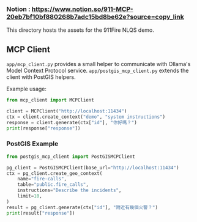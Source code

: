 ### Notion : https://www.notion.so/911-MCP-20eb7bf10bf880268b7adc15bd8be62e?source=copy_link

This directory hosts the assets for the 911Fire NLQS demo.

## MCP Client

`app/mcp_client.py` provides a small helper to communicate with Ollama's Model Context Protocol service.
`app/postgis_mcp_client.py` extends the client with PostGIS helpers.

Example usage:

```python
from mcp_client import MCPClient

client = MCPClient("http://localhost:11434")
ctx = client.create_context("demo", "system instructions")
response = client.generate(ctx["id"], "你好嗎？")
print(response["response"])
```
### PostGIS Example

```python
from postgis_mcp_client import PostGISMCPClient

pg_client = PostGISMCPClient(base_url="http://localhost:11434")
ctx = pg_client.create_geo_context(
    name="fire-calls",
    table="public.fire_calls",
    instructions="Describe the incidents",
    limit=10,
)
result = pg_client.generate(ctx["id"], "附近有幾個火警？")
print(result["response"])
```
